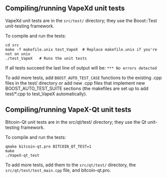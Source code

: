Compiling/running VapeXd unit tests
------------------------------------

VapeXd unit tests are in the `src/test/` directory; they
use the Boost::Test unit-testing framework.

To compile and run the tests:

	cd src
	make -f makefile.unix test_VapeX  # Replace makefile.unix if you're not on unix
	./test_VapeX   # Runs the unit tests

If all tests succeed the last line of output will be:
`*** No errors detected`

To add more tests, add `BOOST_AUTO_TEST_CASE` functions to the existing
.cpp files in the test/ directory or add new .cpp files that
implement new BOOST_AUTO_TEST_SUITE sections (the makefiles are
set up to add test/*.cpp to test_VapeX automatically).


Compiling/running VapeX-Qt unit tests
---------------------------------------

Bitcoin-Qt unit tests are in the src/qt/test/ directory; they
use the Qt unit-testing framework.

To compile and run the tests:

	qmake bitcoin-qt.pro BITCOIN_QT_TEST=1
	make
	./VapeX-qt_test

To add more tests, add them to the `src/qt/test/` directory,
the `src/qt/test/test_main.cpp` file, and bitcoin-qt.pro.

